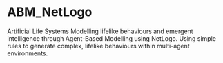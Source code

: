 # ABM_NetLogo
Artificial Life Systems
Modelling lifelike behaviours and emergent intelligence through Agent-Based Modelling using NetLogo. Using simple rules to generate complex, lifelike behaviours within multi-agent environments.
